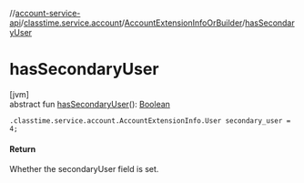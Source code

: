 //[account-service-api](../../../index.md)/[classtime.service.account](../index.md)/[AccountExtensionInfoOrBuilder](index.md)/[hasSecondaryUser](has-secondary-user.md)

# hasSecondaryUser

[jvm]\
abstract fun [hasSecondaryUser](has-secondary-user.md)(): [Boolean](https://kotlinlang.org/api/latest/jvm/stdlib/kotlin/-boolean/index.html)

`.classtime.service.account.AccountExtensionInfo.User secondary_user = 4;`

#### Return

Whether the secondaryUser field is set.
